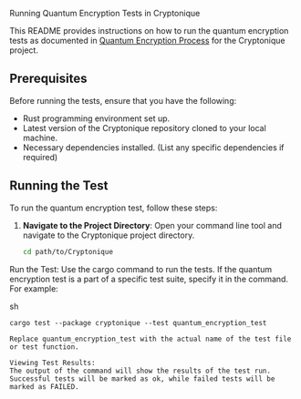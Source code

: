 Running Quantum Encryption Tests in Cryptonique

This README provides instructions on how to run the quantum encryption tests as documented in [Quantum Encryption Process](docs/quantum_encryption.md) for the Cryptonique project.

## Prerequisites

Before running the tests, ensure that you have the following:
- Rust programming environment set up.
- Latest version of the Cryptonique repository cloned to your local machine.
- Necessary dependencies installed. (List any specific dependencies if required)

## Running the Test

To run the quantum encryption test, follow these steps:

1. **Navigate to the Project Directory**: 
   Open your command line tool and navigate to the Cryptonique project directory.
   ```sh
   cd path/to/Cryptonique

Run the Test:
Use the cargo command to run the tests. If the quantum encryption test is a part of a specific test suite, specify it in the command. For example:

sh

    cargo test --package cryptonique --test quantum_encryption_test

    Replace quantum_encryption_test with the actual name of the test file or test function.

    Viewing Test Results:
    The output of the command will show the results of the test run. Successful tests will be marked as ok, while failed tests will be marked as FAILED.

